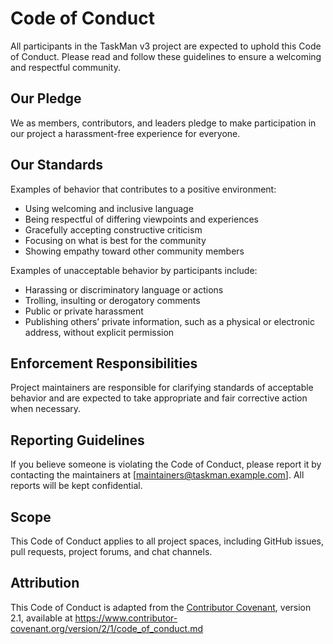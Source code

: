 # Code of Conduct

All participants in the TaskMan v3 project are expected to uphold this Code of Conduct. Please read and follow these guidelines to ensure a welcoming and respectful community.

## Our Pledge

We as members, contributors, and leaders pledge to make participation in our project a harassment-free experience for everyone.

## Our Standards

Examples of behavior that contributes to a positive environment:

- Using welcoming and inclusive language
- Being respectful of differing viewpoints and experiences
- Gracefully accepting constructive criticism
- Focusing on what is best for the community
- Showing empathy toward other community members

Examples of unacceptable behavior by participants include:

- Harassing or discriminatory language or actions
- Trolling, insulting or derogatory comments
- Public or private harassment
- Publishing others’ private information, such as a physical or electronic address, without explicit permission

## Enforcement Responsibilities

Project maintainers are responsible for clarifying standards of acceptable behavior and are expected to take appropriate and fair corrective action when necessary.

## Reporting Guidelines

If you believe someone is violating the Code of Conduct, please report it by contacting the maintainers at [maintainers@taskman.example.com]. All reports will be kept confidential.

## Scope

This Code of Conduct applies to all project spaces, including GitHub issues, pull requests, project forums, and chat channels.

## Attribution

This Code of Conduct is adapted from the [Contributor Covenant](https://www.contributor-covenant.org/), version 2.1, available at https://www.contributor-covenant.org/version/2/1/code_of_conduct.md
